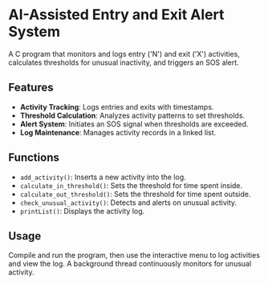 # AI-Assisted Entry and Exit Alert System

A C program that monitors and logs entry ('N') and exit ('X') activities, calculates thresholds for unusual inactivity, and triggers an SOS alert.

## Features
- **Activity Tracking**: Logs entries and exits with timestamps.
- **Threshold Calculation**: Analyzes activity patterns to set thresholds.
- **Alert System**: Initiates an SOS signal when thresholds are exceeded.
- **Log Maintenance**: Manages activity records in a linked list.

## Functions
- `add_activity()`: Inserts a new activity into the log.
- `calculate_in_threshold()`: Sets the threshold for time spent inside.
- `calculate_out_threshold()`: Sets the threshold for time spent outside.
- `check_unusual_activity()`: Detects and alerts on unusual activity.
- `printList()`: Displays the activity log.

## Usage
Compile and run the program, then use the interactive menu to log activities and view the log. A background thread continuously monitors for unusual activity.